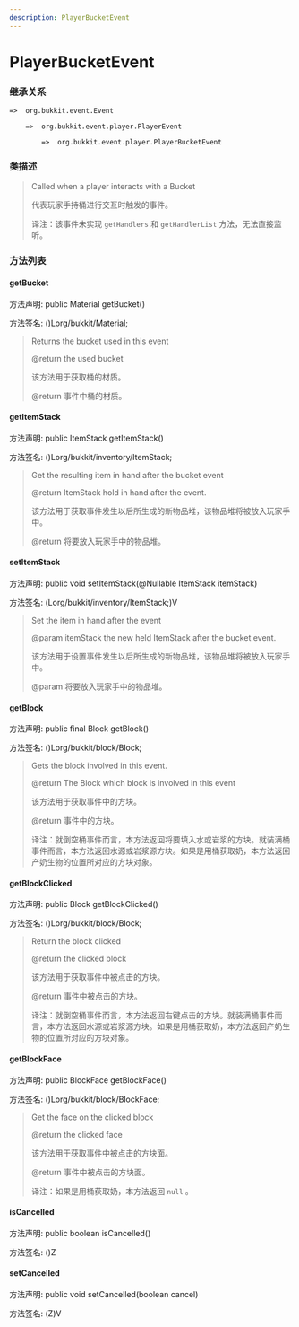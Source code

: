 ```yaml
---
description: PlayerBucketEvent
---
```


# PlayerBucketEvent

### 继承关系

    =>  org.bukkit.event.Event

        =>  org.bukkit.event.player.PlayerEvent

            =>  org.bukkit.event.player.PlayerBucketEvent

### 类描述

> Called when a player interacts with a Bucket
>
> 代表玩家手持桶进行交互时触发的事件。
>
> 译注：该事件未实现 `getHandlers` 和 `getHandlerList` 方法，无法直接监听。

### 方法列表

#### getBucket

方法声明: public Material getBucket()

方法签名: ()Lorg/bukkit/Material;

> Returns the bucket used in this event
>
> @return the used bucket
>
> 该方法用于获取桶的材质。
>
> @return 事件中桶的材质。

#### getItemStack

方法声明: public ItemStack getItemStack()

方法签名: ()Lorg/bukkit/inventory/ItemStack;

> Get the resulting item in hand after the bucket event
>
> @return ItemStack hold in hand after the event.
>
> 该方法用于获取事件发生以后所生成的新物品堆，该物品堆将被放入玩家手中。
>
> @return 将要放入玩家手中的物品堆。

#### setItemStack

方法声明: public void setItemStack(@Nullable ItemStack itemStack)

方法签名: (Lorg/bukkit/inventory/ItemStack;)V

> Set the item in hand after the event
>
> @param itemStack the new held ItemStack after the bucket event.
> 
> 该方法用于设置事件发生以后所生成的新物品堆，该物品堆将被放入玩家手中。
>
> @param 将要放入玩家手中的物品堆。

#### getBlock

方法声明: public final Block getBlock()

方法签名: ()Lorg/bukkit/block/Block;

> Gets the block involved in this event.
>
> @return The Block which block is involved in this event
>
> 该方法用于获取事件中的方块。
>
> @return 事件中的方块。
>
> 译注：就倒空桶事件而言，本方法返回将要填入水或岩浆的方块。就装满桶事件而言，本方法返回水源或岩浆源方块。如果是用桶获取奶，本方法返回产奶生物的位置所对应的方块对象。

#### getBlockClicked

方法声明: public Block getBlockClicked()

方法签名: ()Lorg/bukkit/block/Block;

> Return the block clicked
>
> @return the clicked block
> 
> 该方法用于获取事件中被点击的方块。
>
> @return 事件中被点击的方块。
>
> 译注：就倒空桶事件而言，本方法返回右键点击的方块。就装满桶事件而言，本方法返回水源或岩浆源方块。如果是用桶获取奶，本方法返回产奶生物的位置所对应的方块对象。

#### getBlockFace

方法声明: public BlockFace getBlockFace()

方法签名: ()Lorg/bukkit/block/BlockFace;

> Get the face on the clicked block
>
> @return the clicked face
> 
> 该方法用于获取事件中被点击的方块面。
> 
> @return 事件中被点击的方块面。
>
> 译注：如果是用桶获取奶，本方法返回 `null` 。

#### isCancelled

方法声明: public boolean isCancelled()

方法签名: ()Z

#### setCancelled

方法声明: public void setCancelled(boolean cancel)

方法签名: (Z)V